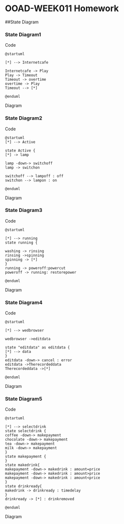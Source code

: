 # OOAD-WEEK011 Homework
##State Diagram

### State Diagram1
Code
```
@startuml

[*] --> Internetcafe

Internetcafe -> Play
Play -> Timeout
Timeout -> overtime
overtime -> Play
Timeout --> [*]

@enduml
```
Diagram
<img src="">

### State Diagram2
Code
```
@startuml
[*] --> Active

state Active {
[*] -> lamp

lamp -down-> switchoff
lamp -> switchon

switchoff --> lampoff : off
switchon --> lampon : on

@enduml
```
Diagram
<img src="">
### State Diagram3
Code
```
@startuml

[*] --> running
state running {

washing -> rinsing
rinsing ->spinning
spinning -> [*]
}
running -> poweroff:powercut
poweroff -> running: restorepower

@enduml
```
Diagram
<img src="">
### State Diagram4
Code
```
@startuml

[*] --> wedbrowser

wedbrowser ->editdata

state "editdata" as editdata {
[*] --> data
}
editdata -down-> cancel : error
editdata ->Therecordeddata
Therecordeddata ->[*]

@enduml
```
Diagram
<img src="">
### State Diagram5
Code
```
@startuml

[*] --> selectdrink
state selectdrink {
coffee -down-> makepayment
chocolate -down-> makepayment
tea -down-> makepayment
milk -down-> makepayment
}
state makepayment {
}
state makedrink{
makepayment -down-> makedrink : amount=price
makepayment -down-> makedrink : amount>price
makepayment -down-> makedrink : amount<price
}
state drinkready{
makedrink -> drinkready : timedelay
}
drinkready -> [*] : drinkremoved

@enduml
```
Diagram
<img src="">
